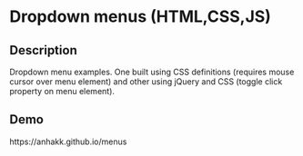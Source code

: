 <h1>Dropdown menus (HTML,CSS,JS)</h1>

<h2>Description</h2>
Dropdown menu examples. One built using CSS definitions (requires mouse cursor over menu element) and other using jQuery and CSS (toggle click property on menu element).

<h2>Demo</h2>
https://anhakk.github.io/menus
